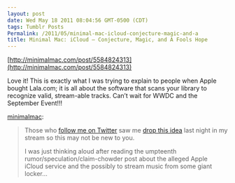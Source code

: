 ```yaml
---
layout: post
date: Wed May 18 2011 08:04:56 GMT-0500 (CDT)
tags: Tumblr Posts
Permalink: /2011/05/minimal-mac-icloud-conjecture-magic-and-a
title: Minimal Mac: iCloud – Conjecture, Magic, and A Fools Hope
---
```


[http://minimalmac.com/post/5584824313](http://minimalmac.com/post/5584824313)

Love it! This is exactly what I was trying to explain to people when Apple bought Lala.com; it is all about the software that scans your library to recognize valid, stream-able tracks. Can’t wait for WWDC and the September Event!!!

[minimalmac](http://minimalmac.com/post/5584824313):

> Those who [follow me on Twitter](https://twitter.com/patrickrhone) saw me [drop this idea](https://twitter.com/patrickrhone/status/70335301905678336) last night in my stream so this may not be new to you.
> 
> I was just thinking aloud after reading the umpteenth rumor/speculation/claim-chowder post about the alleged Apple iCloud service and the possibly to stream music from some giant locker…
